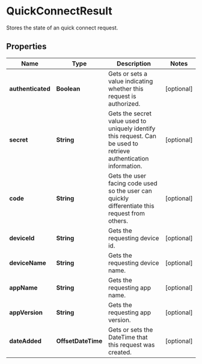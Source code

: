 

# QuickConnectResult

Stores the state of an quick connect request.

## Properties

| Name | Type | Description | Notes |
|------------ | ------------- | ------------- | -------------|
|**authenticated** | **Boolean** | Gets or sets a value indicating whether this request is authorized. |  [optional] |
|**secret** | **String** | Gets the secret value used to uniquely identify this request. Can be used to retrieve authentication information. |  [optional] |
|**code** | **String** | Gets the user facing code used so the user can quickly differentiate this request from others. |  [optional] |
|**deviceId** | **String** | Gets the requesting device id. |  [optional] |
|**deviceName** | **String** | Gets the requesting device name. |  [optional] |
|**appName** | **String** | Gets the requesting app name. |  [optional] |
|**appVersion** | **String** | Gets the requesting app version. |  [optional] |
|**dateAdded** | **OffsetDateTime** | Gets or sets the DateTime that this request was created. |  [optional] |



